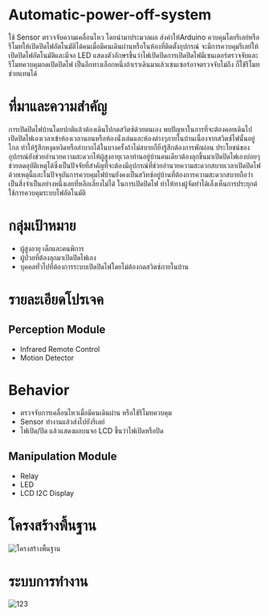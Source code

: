 # Automatic-power-off-system
ใช้ Sensor ตรวจจับความเคลื่อนไหว โดยนํามาประมวลผล ส่งค่าให้Arduino ควบคุมโดยรีเลย์หรือรีโมทให้เปิดปิดไฟอัตโนมัติได้คนเมื่อมีคนเดินผ่านหรือในห้องที่ติดตั้งอุปกรณ์ จะมีการควบคุมรีเลย์ให้เปิดปิดไฟอัตโนมัติและมีจอ LED แสดงตัวอักษรขึ้นว่าไฟเปิดปิดการเปิดปิดไฟมีเซนเตอร์ตรวจจับและรีโมทควบคุมกดเปิดปิดไฟ เป็นอีกทางเลือกหนึ่งถ้าเราเดินมาแล้วเซนเซอร์อาจตรวจจับไม่ถึง ก็ใช้รีโมทช่วยแทนได้
# ที่มาและความสำคัญ
การเปิดปิดไฟบ้านโดยปกติแล้วต้องเดินไปกดสวิตซ์ด้วยตนเอง พบปัญหาในการที่จะต้องคอยเดินไปเปิดปิดไฟเองเวลาเข้าห้องเวลานอนหรือห้องนั่งเล่นและห้องต่างๆภายในบ้านเนื่องจากสวิตซ์ไฟนั้นอยู่ไกล ทําให้รู้สึกหงุดหงิดหรือลําบากได้ในบางครั้งถ้าไม่สบายก็ยิ่งรู้สึกต้องการพักผ่อน ประโยชน์ของอุปกรณ์ยังช่วยอํานวยความสะดวกไห้ผู้สูงอายุเวลาท่านอยู่บ้านคนเดียวต้องลุกขึ้นมาเปิดปิดไฟเองบ่อยๆช่วยลดอุบัติเหตุได้ซึ่งเป็นปัจจัยที่สําคัญที่จะต้องมีอุปกรณ์ที่ช่วยอํานวยความสะดวกสบายเวลาเปิดปิดไฟ
ด้วยเหตุนี้และในปัจจุบันการควบคุมไฟบ้านยังคงเป็นสวิทซ์อยู่บ้านที่ต้องการความสะดวกสบายถือว่าเป็นสิ่งจําเป็นอย่างหนึ่งเลยที่หลีกเลี่ยงไม่ได้ ในการเปิดปิดไฟ ทําให้ทางผู้จัดทําได้เล็งเห็นการประยุกต์ใช้การควบคุมระบบไฟอัตโนมัติ
# กลุ่มเป้าหมาย
- ผู้สูงอายุ เด็กและคนพิการ 
- ผู้ป่วยที่ต้องลุกมาเปิดปิดไฟเอง 
- บุคคลทั่วไปที่ต้องการระบบเปิดปิดไฟโดยไม่ต้องกดสวิตซ์ภายในบ้าน
# รายละเอียดโปรเจค
## Perception Module
- lnfrared Remote Control
- Motion Detector
# Behavior
- ตรวจจับการเคลื่อนไหวเมื่อมีคนเดินผ่าน หรือใช้รีโมทควบคุม
- Sensor ทำงานแล้วส่งไปยังรีเลย์
- ไฟเปิด/ปิด แล้วแสดงผลบนจอ LCD ขึ้นว่าไฟเปิดหรือปิด
## Manipulation Module
- Relay
- LED
- LCD I2C Display
# โครงสร้างพื้นฐาน
![โครงสร้างพื้นฐาน](https://user-images.githubusercontent.com/61136772/84518864-85d02180-acfb-11ea-98b3-b6a7059ecea9.jpg)
# ระบบการทำงาน
![123](https://user-images.githubusercontent.com/61136772/84682889-87e6ea00-af60-11ea-8988-975bdaec2e58.jpg)



